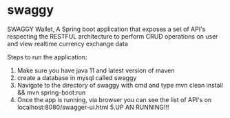 # swaggy
SWAGGY Wallet, A Spring boot application that exposes a set of API's respecting the RESTFUL architecture to perform CRUD operations on user and view realtime currency exchange data

Steps to run the application:

1. Make sure you have java 11 and latest version of maven
2. create a database in mysql called swaggy
3. Navigate to the directory of swaggy with cmd and type mvn clean install && mvn spring-boot:run
4. Once the app is running, via browser you can see the list of API's on localhost:8080/swagger-ui.html
5.UP AN RUNNING!!!
